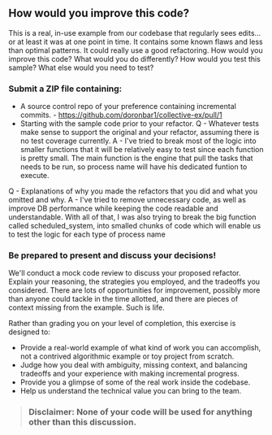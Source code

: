 ## How would you improve this code?

This is a real, in-use example from our codebase that regularly sees edits... or at least it was at one point in time. It contains some known flaws and less than optimal patterns. It could really use a good refactoring. How would you improve this code? What would you do differently? How would you test this sample? What else would you need to test?

### Submit a ZIP file containing:

- A source control repo of your preference containing incremental commits. - https://github.com/doronbar1/collective-ex/pull/1
- Starting with the sample code prior to your refactor.
Q - Whatever tests make sense to support the original and your refactor, assuming there is no test coverage currently.
A - I've tried to break most of the logic into smaller functions that it will be relatively easy to test since each function is pretty small. The main function is the engine that pull the tasks that needs to be run, so process name will have his dedicated funtion to execute.

Q - Explanations of why you made the refactors that you did and what you omitted and why.
A - I've tried to remove unnecessary code, as well as improve DB performance while keeping the code readable and understandable. With all of that, I was also trying to break the big function called scheduled_system, into smalled chunks of code which will enable us to test the logic for each type of process name

### Be prepared to present and discuss your decisions!

We'll conduct a mock code review to discuss your proposed refactor. Explain your reasoning, the strategies you employed, and the tradeoffs you considered. There are lots of opportunities for improvement, possibly more than anyone could tackle in the time allotted, and there are pieces of context missing from the example. Such is life.

Rather than grading you on your level of completion, this exercise is designed to:

- Provide a real-world example of what kind of work you can accomplish, not a contrived algorithmic example or toy project from scratch.
- Judge how you deal with ambiguity, missing context, and balancing tradeoffs and your experience with making incremental progress.
- Provide you a glimpse of some of the real work inside the codebase.
- Help us understand the technical value you can bring to the team.

> ### Disclaimer: **None of your code will be used for anything other than this discussion.**

